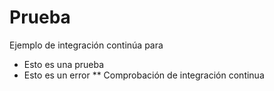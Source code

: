 # Prueba


Ejemplo de integración continúa para

* Esto es una prueba
* Esto es un error
** Comprobación de integración continua
